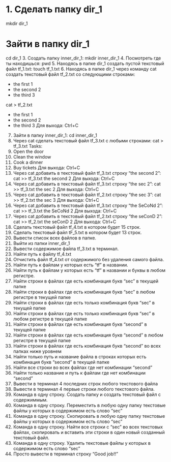  # 1. Сделать папку dir_1 
 mkdir dir_1
 # Зайти в папку dir_1
 cd dir_1
 3. Создать папку inner_dir_1: mkdir inner_dir_1
 4. Посмотреть где ты находишься: pwd
 5. Находясь в папке dir_1 создать пустой текстовый файл tf_1.txt: touch tf_1.txt
 6. Находясь в папке dir_1 через команду cat создать текстовый файл tf_2.txt со следующими строками:
- the first 1
- the second 2
- the third 3

cat > tf_2.txt
- the first 1
- the second 2
- the third 3
Для выхода: Ctrl+C
 7. Зайти в папку inner_dir_1: cd inner_dir_1
 8. Через cat сделать текстовый файл tf_3.txt  c любыми строками:
cat > tf_3.txt
Tasks:
1. Open the door
2. Clean the window
3. Cook a dinner
4. Buy tickets
Для выхода: Ctrl+C
 9. Через cat добавить в текстовый файл tf_3.txt строку “the second 2”: 
cat >> tf_3.txt
the second 2
Для выхода: Ctrl+C
 10. Через cat добавить в текстовый файл tf_3.txt строку “the sec 2”:
cat >> tf_3.txt
the sec 2
Для выхода: Ctrl+C
 11. Через cat добавить в текстовый файл tf_2.txt строку “the sec 3”:
cat >> tf_2.txt
the sec 3
Для выхода: Ctrl+C
 12. Через cat добавить в текстовый файл tf_3.txt строку “the SeCoNd 2”:
cat >> tf_3.txt
the SeCoNd 2
Для выхода: Ctrl+C
 13. Через cat добавить в текстовый файл tf_2.txt строку “the seConD 2”:
cat >> tf_2.txt
the seConD 2
Для выхода: Ctrl+C
 14. Сделать текстовый файл tf_4.txt в котором будет 15 строк.
 15. Сделать текстовый файл tF_5.txt в котором будет 13 строк.
 16. Вывести список всех файлов в папке.
 17. Выйти из папки inner_dir_1
 18. Вывести содержимое файла tf_3.txt в терминал.
 19. Найти путь к файлу tf_4.txt
 20. Отчистить файл tf_4.txt от содержимого без удаления самого файла.
 21. Найти путь к файлам у которых есть  “tf” в названии.
 22. Найти путь к файлам у которых есть  “tf” в названии и буквы в любом регистре.
 23. Найти строки в файлах где есть комбинация букв “sec” в текущей папке
 24. Найти строки в файлах где есть комбинация букв “sec” в любом регистре в текущей папке
 25. Найти строки в файлах где есть только комбинация букв “sec” в текущей папке
 26. Найти строки в файлах где есть только комбинация букв “sec” в любом регистре в текущей папке
 27. Найти строки в файлах где есть комбинация букв “second” в текущей папке
 28. Найти строки в файлах где есть комбинация букв “second” в любом регистре в текущей папке
 29. Найти строки в файлах где есть комбинация букв “second” во всех папках ниже уровнем
 30. Найти только путь и название файла в строках которых есть комбинация букв “second” в текущей папке
 31. Найти все строки во всех файлах где нет комбинации “second”
 32. Найти только название и путь к файлам где нет комбинации “second”
 33. Вывести в терминал 4 последних строк любого текстового файла
 34. Вывести в терминал 4 первые строки любого текстового файла.
 35. Команда в одну строку. Создать папку и создать текстовый файл с содержиммым.
 36. Команда в одну строку. Переместить в любую одну папку текстовые файлы у которых в содержимом есть слово “sec”
 37. Команда в одну строку. Скопировать в любую одну папку текстовые файлы у которых в содержимом есть слово “sec”
 38. Команда в одну строку. Найти все строки c “sec” во всех текстовых файлах, скопировать и вставить эти строки в один новый созданный текстовый файл.
 39. Команда в одну строку. Удалить текстовые файлы у которых в содержимом есть слово “sec”
 40. Просто вывести в терминал строку “Good job!!”
